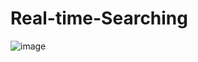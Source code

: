 # Real-time-Searching

![image](https://user-images.githubusercontent.com/80094949/138695260-a018dab3-c0c3-44fa-93f3-2e042f397046.png)
